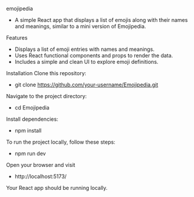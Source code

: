emojipedia
* A simple React app that displays a list of emojis along with their names and   meanings, similar to a mini version of Emojipedia.

Features
* Displays a list of emoji entries with names and meanings.
* Uses React functional components and props to render the data.
* Includes a simple and clean UI to explore emoji definitions.

Installation
Clone this repository:
* git clone https://github.com/your-username/Emojipedia.git

Navigate to the project directory:
* cd Emojipedia

Install dependencies:
* npm install

To run the project locally, follow these steps:
* npm run dev

Open your browser and visit
* http://localhost:5173/

Your React app should be running locally.
